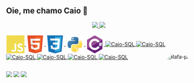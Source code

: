   ## Oie, me chamo Caio 👋



<div align="center">
  <a href="https://github.com/CaioSix">
  <img height="180em" src="https://github-readme-stats.vercel.app/api?username=CaioSix&show_icons=true&theme=dracula&include_all_commits=true&count_private=true"/>
  <img height="180em" src="https://github-readme-stats.vercel.app/api/top-langs/?username=CaioSix&layout=compact&langs_count=7&theme=dracula"/>
</div>

  <div style="display: inline_block"><br>
  <img align="center" alt="Caio-SQL" height="50" width="50" src="https://raw.githubusercontent.com/devicons/devicon/master/icons/javascript/javascript-plain.svg">
  <img align="center" alt="Caio-SQL" height="50" width="50"  src="https://raw.githubusercontent.com/devicons/devicon/master/icons/html5/html5-original.svg">
  <img align="center" alt="Caio-SQL" height="50" width="50"  src="https://raw.githubusercontent.com/devicons/devicon/master/icons/css3/css3-original.svg">
  <img align="center" alt="Caio-SQL" height="50" width="50" src="https://raw.githubusercontent.com/devicons/devicon/master/icons/python/python-original.svg"> 
  <img align="center" alt="Caio-SQL" height="50" width="50" src="https://raw.githubusercontent.com/devicons/devicon/master/icons/csharp/csharp-original.svg"> 
  <img align="center" alt="Caio-SQL" height="50" width="50"  src="https://cdn.jsdelivr.net/gh/devicons/devicon/icons/docker/docker-original.svg">
  <img align="center" alt="Caio-SQL" height="50" width="50" src="https://cdn.jsdelivr.net/gh/devicons/devicon/icons/mysql/mysql-original-wordmark.svg">
  <img align="center" alt="Caio-SQL" height="50" width="50"  src="https://cdn.jsdelivr.net/gh/devicons/devicon/icons/react/react-original.svg" />
  <img align="center" alt="Caio-SQL" height="50" width="50"   src="https://cdn.jsdelivr.net/gh/devicons/devicon/icons/java/java-original.svg" />
  <img align="center" alt="Caio-SQL" height="50" width="50"   src="https://cdn.jsdelivr.net/gh/devicons/devicon/icons/nodejs/nodejs-original-wordmark.svg" />
  <img align="center" alt="Caio-SQL" height="50" width="50"   src="https://cdn.jsdelivr.net/gh/devicons/devicon/icons/github/github-original.svg" />
    
    
   <img align="right" alt="Rafa-pic" height="150" style="border-radius:50px;" src="https://media3.giphy.com/media/Wn74RUT0vjnoU98Hnt/giphy.gif?cid=790b761107e4e0ad6547828b2a4ae9b91e841cbbe5c0b905&rid=giphy.gif&ct=g">
</div>
  
 ##
    
 
<div> 
  <a href="https://instagram.com/#" target="_blank"><img src="https://img.shields.io/badge/-Instagram-%23E4405F?style=for-the-badge&logo=instagram&logoColor=white" target="_blank"></a>
  <a href = "mailto:caio-cavalcanti@hotmail.com"><img src="https://img.shields.io/badge/-Gmail-%23333?style=for-the-badge&logo=gmail&logoColor=white" target="_blank"></a>
  <a href="https://www.linkedin.com/in/caio-cavalcanti-17b50b13a/" target="_blank"><img src="https://img.shields.io/badge/-LinkedIn-%230077B5?style=for-the-badge&logo=linkedin&logoColor=white" target="_blank"></a> 
 
  
 
</div>


    
    

   
